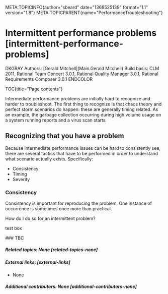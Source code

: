 META:TOPICINFO{author="sbeard" date="1368525139" format="1.1"
version="1.8"} META:TOPICPARENT{name="PerformanceTroubleshooting"}

# Intermittent performance problems [intermittent-performance-problems]

DKGRAY Authors: [Gerald Mitchell](Main.Gerald Mitchell) Build basis: CLM
2011, Rational Team Concert 3.0.1, Rational Quality Manager 3.0.1,
Rational Requirements Composer 3.0.1 ENDCOLOR

TOC{title="Page contents"}

Intermediate performance problems are initially hard to recognize and
harder to troubleshoot. The first thing to recognize is that chaos
theory and perfect storm scenarios do happen: these are generally timing
related. As an example, the garbage collection occurring during high
volume usage on a system running reports and a virus scan starts.

## Recognizing that you have a problem

Because intermediate performance issues can be hard to consistently see,
there are several tactics that have to be performed in order to
understand what scenario actually exists. Specifically:

-   Consistency
-   Timing
-   Severity

### Consistency

Consistency is important for reproducing the problem. One instance of
occurrence is sometimes once more than practical.

How do I do so for an intermittent problem?

test box

\### TBC

##### Related topics: None [related-topics-none]

##### External links: [external-links]

-   None

##### Additional contributors: None [additional-contributors-none]
